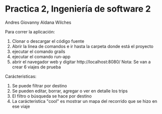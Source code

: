 # Practica 2, Ingeniería de software 2

Andres Giovanny Aldana Wilches

Para correr la aplicación:


1. Clonar o descargar el código fuente
2. Abrir la linea de comandos e ir hasta la carpeta donde está el proyecto
3. ejecutar el comando grails
4. ejecutar el comando run-app
5. abrir el navegador web y digitar http://localhost:8080/
Nota: Se van a crear 6 viajes de prueba

Carácteristicas:


1. Se puede filtrar por destino
2. Se pueden editar, borrar, agregar o ver en detalle los trips
3. El filtro o búsqueda se hace por destino
4. La carácteristica "cool"  es mostrar un mapa del recorrido que se hizo en ese viaje



